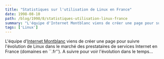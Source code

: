 ```yaml
---
title: "Statistiques sur l'utilisation de Linux en France"
date: 1998-08-10
path: /blog/1998/8/statistiques-utilisation-linux-france
summary: "L'équipe d'Internet Montblanc viens de créer une page pour suivre l'évolution de Linux dans le marché des prestataires de services Internet en France (domaines en ``.fr'')."
tags: ['Linux']
---
```


<P>
L'équipe d'<A HREF="http://www.internet-montblanc.fr/">Internet
Montblanc</A> viens de créer une page pour suivre l'évolution de Linux
dans le marché des prestataires de services Internet en France (domaines
en ``.fr''). A suivre pour voir l'évolution dans le temps...
</P>


